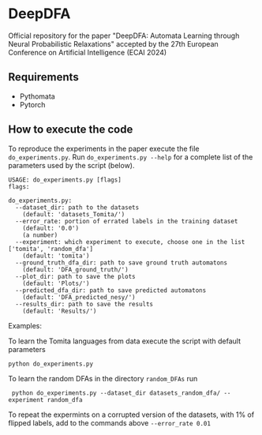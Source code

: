 # DeepDFA
Official repository for the paper "DeepDFA: Automata Learning through Neural Probabilistic Relaxations" accepted by the 27th European Conference on Artificial Intelligence (ECAI 2024)

## Requirements
- Pythomata
- Pytorch

## How to execute the code
To reproduce the experiments in the paper execute the file `do_experiments.py`.
Run `do_experiments.py --help` for a complete list of the parameters used by the script (below).

```
USAGE: do_experiments.py [flags]
flags:

do_experiments.py:
  --dataset_dir: path to the datasets
    (default: 'datasets_Tomita/')
  --error_rate: portion of errated labels in the training dataset
    (default: '0.0')
    (a number)
  --experiment: which experiment to execute, choose one in the list ['tomita', 'random_dfa']
    (default: 'tomita')
  --ground_truth_dfa_dir: path to save ground truth automatons
    (default: 'DFA_ground_truth/')
  --plot_dir: path to save the plots
    (default: 'Plots/')
  --predicted_dfa_dir: path to save predicted automatons
    (default: 'DFA_predicted_nesy/')
  --results_dir: path to save the results
    (default: 'Results/')
```
Examples:

To learn the Tomita languages from data execute the script with default parameters
```
python do_experiments.py
```
To learn the random DFAs in the directory `random_DFAs` run 
```
 python do_experiments.py --dataset_dir datasets_random_dfa/ --experiment random_dfa
```
To repeat the expermints on a corrupted version of the datasets, with 1% of flipped labels, add to the commands above `--error_rate 0.01`
